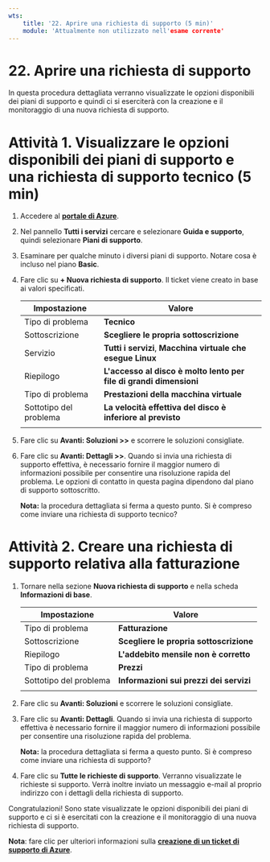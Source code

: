 ```yaml
---
wts:
    title: '22. Aprire una richiesta di supporto (5 min)'
    module: 'Attualmente non utilizzato nell'esame corrente'
---
```

# 22. Aprire una richiesta di supporto

In questa procedura dettagliata verranno visualizzate le opzioni disponibili dei piani di supporto e quindi ci si eserciterà con la creazione e il monitoraggio di una nuova richiesta di supporto.

# Attività 1. Visualizzare le opzioni disponibili dei piani di supporto e una richiesta di supporto tecnico (5 min)

1. Accedere al [**portale di Azure**](https://portal.azure.com).

2. Nel pannello **Tutti i servizi** cercare e selezionare **Guida e supporto**, quindi selezionare **Piani di supporto**.

3. Esaminare per qualche minuto i diversi piani di supporto. Notare cosa è incluso nel piano **Basic**. 

4. Fare clic su **+ Nuova richiesta di supporto**. Il ticket viene creato in base ai valori specificati. 

    | Impostazione | Valore|
    |----|--------|
    | Tipo di problema| **Tecnico** |
    | Sottoscrizione | **Scegliere le propria sottoscrizione** |
    | Servizio | **Tutti i servizi**, **Macchina virtuale che esegue Linux** |
    | Riepilogo | **L'accesso al disco è molto lento per file di grandi dimensioni** |
    | Tipo di problema | **Prestazioni della macchina virtuale** |
    | Sottotipo del problema | **La velocità effettiva del disco è inferiore al previsto** |    
    | | |

5. Fare clic su **Avanti: Soluzioni >>** e scorrere le soluzioni consigliate.

6. Fare clic su **Avanti: Dettagli >>**. Quando si invia una richiesta di supporto effettiva, è necessario fornire il maggior numero di informazioni possibile per consentire una risoluzione rapida del problema. Le opzioni di contatto in questa pagina dipendono dal piano di supporto sottoscritto. 

    **Nota:** la procedura dettagliata si ferma a questo punto. Si è compreso come inviare una richiesta di supporto tecnico?

# Attività 2. Creare una richiesta di supporto relativa alla fatturazione

1. Tornare nella sezione **Nuova richiesta di supporto** e nella scheda **Informazioni di base**. 

    | Impostazione | Valore|
    |----|--------|
    | Tipo di problema| **Fatturazione** |
    | Sottoscrizione | **Scegliere le propria sottoscrizione** |
    | Riepilogo | **L'addebito mensile non è corretto** |
    | Tipo di problema | **Prezzi** |
    | Sottotipo del problema | **Informazioni sui prezzi dei servizi** |    
    | | |

2. Fare clic su **Avanti: Soluzioni** e scorrere le soluzioni consigliate.

3. Fare clic su **Avanti: Dettagli**.  Quando si invia una richiesta di supporto effettiva è necessario fornire il maggior numero di informazioni possibile per consentire una risoluzione rapida del problema. 

    **Nota:** la procedura dettagliata si ferma a questo punto. Si è compreso come inviare una richiesta di supporto?

4. Fare clic su **Tutte le richieste di supporto**. Verranno visualizzate le richieste si supporto. Verrà inoltre inviato un messaggio e-mail al proprio indirizzo con i dettagli della richiesta di supporto.

Congratulazioni! Sono state visualizzate le opzioni disponibili dei piani di supporto e ci si è esercitati con la creazione e il monitoraggio di una nuova richiesta di supporto.

**Nota**: fare clic per ulteriori informazioni sulla [**creazione di un ticket di supporto di Azure**](https://azure.microsoft.com/it-it/support/create-ticket).
